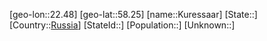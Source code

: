 ﻿---
location: [58.25,22.48]
type: City
tags:
- geo/City


SpocWebEntityId: 31702
isDeleted: false
confidential: public

---
[geo-lon::22.48]
[geo-lat::58.25]
[name::Kuressaar]
[State::]
[Country::[Russia](geo/Continent/Europe/Russia.md)]
[StateId::]
[Population::]
[Unknown::]

